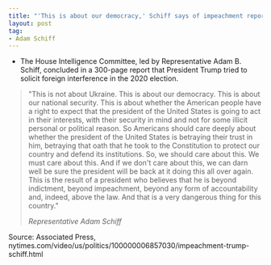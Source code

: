 ```yaml
---
title: "'This is about our democracy,' Schiff says of impeachment report"
layout: post
tag:
- Adam Schiff
---
```


- The House Intelligence Committee, led by Representative Adam B. Schiff, concluded in a 300-page report that President Trump tried to solicit foreign interference in the 2020 election.

> "This is not about Ukraine. This is about our democracy. This is about our national security. This is about whether the American people have a right to expect that the president of the United States is going to act in their interests, with their security in mind and not for some illicit personal or political reason. So Americans should care deeply about whether the president of the United States is betraying their trust in him, betraying that oath that he took to the Constitution to protect our country and defend its institutions. So, we should care about this. We must care about this. And if we don't care about this, we can darn well be sure the president will be back at it doing this all over again. This is the result of a president who believes that he is beyond indictment, beyond impeachment, beyond any form of accountability and, indeed, above the law. And that is a very dangerous thing for this country."
>
> <cite>Representative Adam Schiff</cite>

Source: Associated Press, nytimes.com/video/us/politics/100000006857030/impeachment-trump-schiff.html
